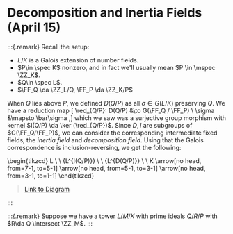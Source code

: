# Decomposition and Inertia Fields (April 15)

:::{.remark}
Recall the setup: 

- $L/K$ is a Galois extension of number fields.
- $P\in \spec K$ nonzero, and in fact we'll usually mean $P \in \mspec \ZZ_K$.
- $Q\in \spec L$.
- $\FF_Q \da \ZZ_L/Q, \FF_P \da \ZZ_K/P$

When $Q$ lies above $P$, we defined $D(Q/P)$ as all $\sigma\in G(L/K)$ preserving $Q$.
We have a reduction map
\[
\red_{Q/P}: D(Q/P) &\to G(\FF_Q / \FF_P) \\
\sigma &\mapsto \bar\sigma
,\]
which we saw was a surjective group morphism with kernel $I(Q/P) \da \ker (\red_{Q/P})$.
Since $D, I$ are subgroups of $G(\FF_Q/\FF_P)$, we can consider the corresponding intermediate fixed fields, the *inertia field* and *decomposition field*.
Using that the Galois correspondence is inclusion-reversing, we get the following:

\begin{tikzcd}
	L \\
	\\
	{L^{I(Q/P)}} \\
	\\
	{L^{D(Q/P)}} \\
	\\
	K
	\arrow[no head, from=7-1, to=5-1]
	\arrow[no head, from=5-1, to=3-1]
	\arrow[no head, from=3-1, to=1-1]
\end{tikzcd}

> [Link to Diagram](https://q.uiver.app/?q=WzAsNCxbMCwwLCJMIl0sWzAsNiwiSyJdLFswLDIsIkxee0koUS9QKX0iXSxbMCw0LCJMXntEKFEvUCl9Il0sWzEsMywiIiwwLHsic3R5bGUiOnsiaGVhZCI6eyJuYW1lIjoibm9uZSJ9fX1dLFszLDIsIiIsMCx7InN0eWxlIjp7ImhlYWQiOnsibmFtZSI6Im5vbmUifX19XSxbMiwwLCIiLDAseyJzdHlsZSI6eyJoZWFkIjp7Im5hbWUiOiJub25lIn19fV1d)

:::


:::{.remark}
Suppose we have a tower $L/M/K$ with prime ideals $Q/R/P$ with $R\da Q \intersect \ZZ_M$.
:::

